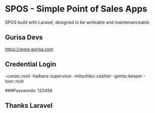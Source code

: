 # SPOS - Simple Point of Sales Apps

SPOS build with Laravel, designed to be writeable and maintenanceable.

## Gurisa Devs

https://www.gurisa.com

## Credential Login
-conan::root
-haibara::supervisor
-mitsuhiko::cashier
-genta::keeper
-toor::root

###Passwords: 123456

## Thanks Laravel

